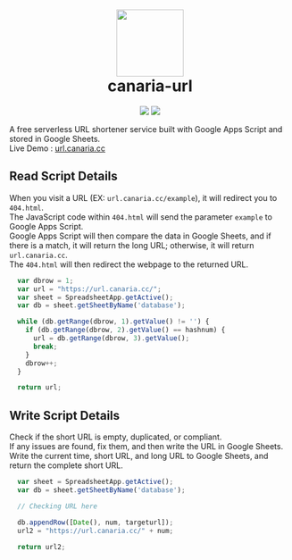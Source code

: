 <h1 align="center">
    <img width="120" height="120" src="https://cdnjs.cloudflare.com/ajax/libs/twemoji/14.0.2/svg/1f517.svg" alt=""><br>
    canaria-url
</h1>

<p align="center">
    <img src="https://img.shields.io/github/license/canaria3406/canaria-url?style=flat-square">
    <img src="https://img.shields.io/github/stars/canaria3406/canaria-url?style=flat-square">
</p>

A free serverless URL shortener service built with Google Apps Script and stored in Google Sheets.  
Live Demo : [url.canaria.cc](https://url.canaria.cc/ "canaria-url")

## Read Script Details

When you visit a URL (EX: `url.canaria.cc/example`), it will redirect you to `404.html`.  
The JavaScript code within `404.html` will send the parameter `example` to Google Apps Script.  
Google Apps Script will then compare the data in Google Sheets, and if there is a match, it will return the long URL; otherwise, it will return `url.canaria.cc`.  
The `404.html` will then redirect the webpage to the returned URL.
```javascript
  var dbrow = 1;
  var url = "https://url.canaria.cc/";
  var sheet = SpreadsheetApp.getActive();
  var db = sheet.getSheetByName('database');

  while (db.getRange(dbrow, 1).getValue() != '') {
    if (db.getRange(dbrow, 2).getValue() == hashnum) {
      url = db.getRange(dbrow, 3).getValue();
      break;
    }
    dbrow++;
  }

  return url;
```

## Write Script Details

Check if the short URL is empty, duplicated, or compliant.  
If any issues are found, fix them, and then write the URL in Google Sheets.  
Write the current time, short URL, and long URL to Google Sheets, and return the complete short URL.
```javascript
  var sheet = SpreadsheetApp.getActive();
  var db = sheet.getSheetByName('database');

  // Checking URL here

  db.appendRow([Date(), num, targeturl]);
  url2 = "https://url.canaria.cc/" + num;
  
  return url2;
```
